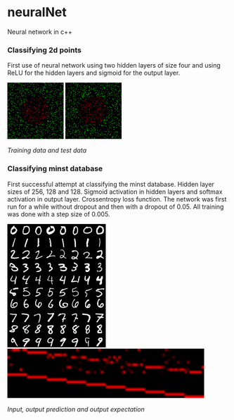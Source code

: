 # neuralNet
Neural network in c++

### Classifying 2d points
First use of neural network using two hidden layers of size four and using ReLU for the hidden layers and sigmoid for the output layer.

![alttext](images/classifying2dPointsTraining.png "training") ![alttext](images/classifying2dPointsTest.png "test")

*Training data and test data*

### Classifying minst database
First successful attempt at classifying the minst database. Hidden layer sizes of 256, 128 and 128. Sigmoid activation in hidden layers and softmax activation in output layer. Crossentropy loss function. The network was first run for a while without dropout and then with a dropout of 0.05. All training was done with a step size of 0.005.

![alttext](images/firstSuccessfulMnistInputSample.png "input")
<img src="images/firstSuccessfulMnistOutputPredictionAndExpectationSample.png" width="448px"></img>

*Input, output prediction and output expectation*
